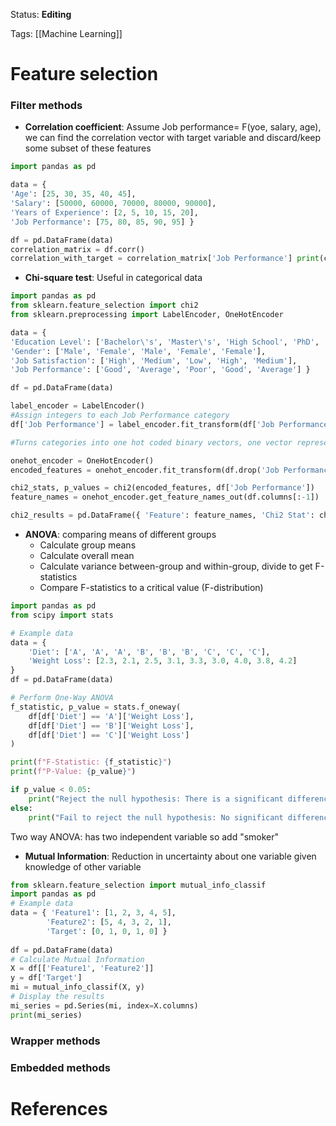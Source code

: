 
Status: **Editing**

Tags: [[Machine Learning]]

# Feature selection

### Filter methods
- **Correlation coefficient**: Assume Job performance= F(yoe, salary, age), we can find the correlation vector with target variable and discard/keep some subset of these features
```python
import pandas as pd 

data = { 
'Age': [25, 30, 35, 40, 45], 
'Salary': [50000, 60000, 70000, 80000, 90000], 
'Years of Experience': [2, 5, 10, 15, 20],
'Job Performance': [75, 80, 85, 90, 95] } 

df = pd.DataFrame(data) 
correlation_matrix = df.corr() 
correlation_with_target = correlation_matrix['Job Performance'] print(correlation_with_target)
```
- **Chi-square test**: Useful in categorical data
```python
import pandas as pd 
from sklearn.feature_selection import chi2 
from sklearn.preprocessing import LabelEncoder, OneHotEncoder

data = { 
'Education Level': ['Bachelor\'s', 'Master\'s', 'High School', 'PhD', 'Bachelor\'s'], 
'Gender': ['Male', 'Female', 'Male', 'Female', 'Female'], 
'Job Satisfaction': ['High', 'Medium', 'Low', 'High', 'Medium'], 
'Job Performance': ['Good', 'Average', 'Poor', 'Good', 'Average'] }

df = pd.DataFrame(data)

label_encoder = LabelEncoder()
#Assign integers to each Job Performance category
df['Job Performance'] = label_encoder.fit_transform(df['Job Performance'])

#Turns categories into one hot coded binary vectors, one vector represents all categories for one sample/individual (9 columns). drop removes rows or columns, axis=1 says columns

onehot_encoder = OneHotEncoder() 
encoded_features = onehot_encoder.fit_transform(df.drop('Job Performance', axis=1)).toarray()

chi2_stats, p_values = chi2(encoded_features, df['Job Performance']) 
feature_names = onehot_encoder.get_feature_names_out(df.columns[:-1])

chi2_results = pd.DataFrame({ 'Feature': feature_names, 'Chi2 Stat': chi2_stats, 'p-value': p_values })
```

- **ANOVA**: comparing means of different groups
	- Calculate group means
	- Calculate overall mean
	- Calculate variance between-group and within-group, divide to get F-statistics
	- Compare F-statistics to a critical value (F-distribution)
```python
import pandas as pd
from scipy import stats

# Example data
data = {
    'Diet': ['A', 'A', 'A', 'B', 'B', 'B', 'C', 'C', 'C'],
    'Weight Loss': [2.3, 2.1, 2.5, 3.1, 3.3, 3.0, 4.0, 3.8, 4.2]
}
df = pd.DataFrame(data)

# Perform One-Way ANOVA
f_statistic, p_value = stats.f_oneway(
    df[df['Diet'] == 'A']['Weight Loss'],
    df[df['Diet'] == 'B']['Weight Loss'],
    df[df['Diet'] == 'C']['Weight Loss']
)

print(f"F-Statistic: {f_statistic}")
print(f"P-Value: {p_value}")

if p_value < 0.05:
    print("Reject the null hypothesis: There is a significant difference between the group means.")
else:
    print("Fail to reject the null hypothesis: No significant difference between the group means.")

```

Two way ANOVA: has two independent variable so add "smoker"

- **Mutual Information**: Reduction in uncertainty about one variable given knowledge of other variable
```python
from sklearn.feature_selection import mutual_info_classif 
import pandas as pd 
# Example data 
data = { 'Feature1': [1, 2, 3, 4, 5],
		'Feature2': [5, 4, 3, 2, 1],
		'Target': [0, 1, 0, 1, 0] } 
		
df = pd.DataFrame(data) 
# Calculate Mutual Information 
X = df[['Feature1', 'Feature2']] 
y = df['Target'] 
mi = mutual_info_classif(X, y) 
# Display the results 
mi_series = pd.Series(mi, index=X.columns) 
print(mi_series)
```

### Wrapper methods

### Embedded methods



# References